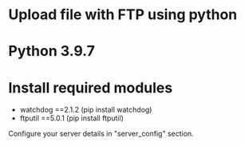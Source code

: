 # Upload file with FTP using python
  
# Python 3.9.7
  
# Install required modules
  - watchdog ==2.1.2 (pip install watchdog)
  - ftputil ==5.0.1 (pip install ftputil)

  
Configure your server details in "server_config" section. 
